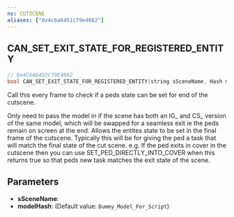 ```yaml
---
ns: CUTSCENE
aliases: ["0x4c6a6451c79e4662"]
---
```

## CAN_SET_EXIT_STATE_FOR_REGISTERED_ENTITY

```c
// 0x4C6A6451C79E4662
bool CAN_SET_EXIT_STATE_FOR_REGISTERED_ENTITY(string sSceneName, Hash modelHash);
```

Call this every frame to check if a peds state can be set for end of the cutscene.

Only need to pass the model in if the scene has both an IG_ and CS_ version of the same model, which will be swapped for a seamless exit ie the peds remain on screen at the end. Allows the entites state to be set in the final frame of the cutscene. Typically this will be for giving the ped a task that will match the final state of the cut scene. e.g. If the ped exits in cover in the cutscene then you can use SET_PED_DIRECTLY_INTO_COVER when this returns true so that peds new task matches the exit state of the scene.


## Parameters
* **sSceneName**: 
* **modelHash**: (Default value: `Dummy_Model_For_Script`)
